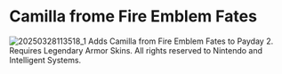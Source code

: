 # Camilla frome Fire Emblem Fates

![20250328113518_1](https://github.com/user-attachments/assets/6bcb232b-e0ed-46a0-9db6-138a84842a42)
Adds Camilla from Fire Emblem Fates to Payday 2. Requires Legendary Armor Skins. All rights reserved to Nintendo and Intelligent Systems.
